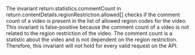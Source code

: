 The invariant return.statistics.commentCount in return.contentDetails.regionRestriction.allowed[] checks if the comment count of a video is present in the list of allowed region codes for the video. This invariant is false-positive because the comment count of a video is not related to the region restriction of the video. The comment count is a statistic about the video and is not dependent on the region restriction. Therefore, this invariant will not hold for every valid request on the API.

